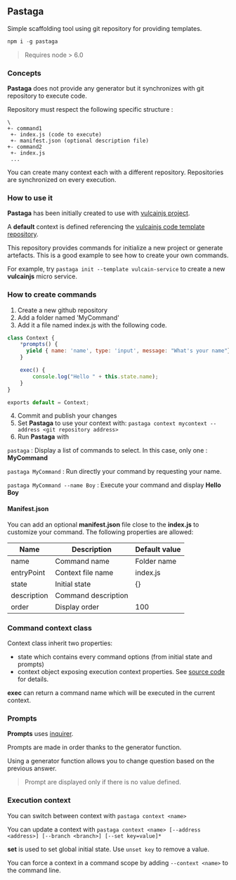 ## Pastaga

Simple scaffolding tool using git repository for providing templates.

```js
npm i -g pastaga
```

> Requires node > 6.0

### Concepts

**Pastaga** does not provide any generator but it synchronizes with git repository to execute code.

Repository must respect the following specific structure :

```
\
+- command1
 +- index.js (code to execute)
 +- manifest.json (optional description file)
+- command2
 +- index.js
 ...
```

You can create many context each with a different repository.
Repositories are synchronized on every execution.

### How to use it

**Pastaga** has been initially created to use with [vulcainjs project](http://www.vulcainjs.org/).

A **default** context is defined referencing the [vulcainjs code template repository](https://github.com/vulcainjs/vulcain-code-generation-templates).

This repository provides commands for initialize a new project or generate artefacts. This is a good example to see how to create your own commands.

For example, try ```pastaga init --template vulcain-service``` to create a new **vulcainjs** micro service.

### How to create commands

  1. Create a new github repository
  2. Add a folder named 'MyCommand'
  3. Add it a file named index.js with the following code.

  ```js
  class Context {
      *prompts() {
        yield { name: 'name', type: 'input', message: "What's your name"};
      }

      exec() {
          console.log("Hello " + this.state.name);
      }
  }

  exports default = Context;
  ```

  4. Commit and publish your changes
  5. Set **Pastaga** to use your context with: ```pastaga context mycontext --address <git repository address>```
  6. Run **Pastaga** with

   ```pastaga``` : Display a list of commands to select. In this case, only one : **MyCommand**

   ```pastaga MyCommand``` : Run directly your command by requesting your name.

   ```pastaga MyCommand --name Boy``` : Execute your command and display **Hello Boy**

#### Manifest.json

You can add an optional **manifest.json** file close to the **index.js** to customize your command. The following properties are allowed:

| Name | Description | Default value |
|-----|-----|------|
| name | Command name | Folder name |
| entryPoint | Context file name | index.js |
| state | Initial state | {} |
| description | Command description | |
| order | Display order | 100 |


### Command context class

Context class inherit two properties:

- state which contains every command options (from initial state and prompts)
- context object exposing execution context properties. See [source code](Executor.ts) for details.

**exec** can return a command name which will be executed in the current context.

### Prompts

**Prompts** uses [inquirer](https://github.com/SBoudrias/Inquirer.js).

Prompts are made in order thanks to the generator function.

Using a generator function allows you to change question based on the previous answer.

> Prompt are displayed only if there is no value defined.

### Execution context

You can switch between context with ```pastaga context <name>```

You can update a context with ```pastaga context <name> [--address <address>] [--branch <branch>] [--set key=value]*```

**set** is used to set global initial state. Use ```unset key``` to remove a value.

You can force a context in a command scope by adding ```--context <name>``` to the command line.
